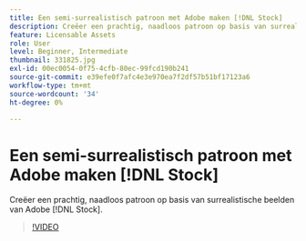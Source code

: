 ```yaml
---
title: Een semi-surrealistisch patroon met Adobe maken [!DNL Stock]
description: Creëer een prachtig, naadloos patroon op basis van surrealistische beelden van Adobe [!DNL Stock]
feature: Licensable Assets
role: User
level: Beginner, Intermediate
thumbnail: 331825.jpg
exl-id: 00ec0054-0f75-4cfb-80ec-99fcd190b241
source-git-commit: e39efe0f7afc4e3e970ea7f2df57b51bf17123a6
workflow-type: tm+mt
source-wordcount: '34'
ht-degree: 0%

---
```


# Een semi-surrealistisch patroon met Adobe maken [!DNL Stock]

Creëer een prachtig, naadloos patroon op basis van surrealistische beelden van Adobe [!DNL Stock].

>[!VIDEO](https://video.tv.adobe.com/v/331825?hidetitle=true)
